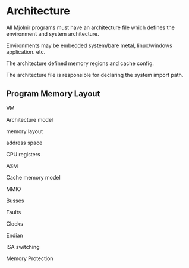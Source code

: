 # Architecture

All Mjolnir programs must have an architecture file which defines the
environment and system architecture.

Environments may be embedded system/bare metal, linux/windows application. etc.

The architecture defined memory regions and cache config.

The architecture file is responsible for declaring the system import path.

## Program Memory Layout

VM

Architecture model

memory layout

address space

CPU registers

ASM

Cache memory model

MMIO

Busses

Faults

Clocks

Endian

ISA switching

Memory Protection

